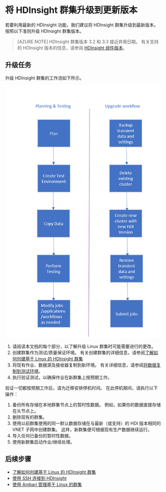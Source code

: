 <properties
    pageTitle="将 HDInsight 群集升级到更新版本 - Azure | Azure"
    description="了解如何将 HDInsight 群集升级到较新版本。"
    services="hdinsight"
    documentationcenter=""
    author="bhanupr"
    manager="asadk"
    editor="bhanupr"
    translationtype="Human Translation" />
<tags
    ms.assetid="60eb573c-e639-4815-9fc6-ea8b106d8dbc"
    ms.service="hdinsight"
    ms.custom="hdinsightactive"
    ms.devlang="na"
    ms.topic="article"
    ms.tgt_pltfrm="na"
    ms.workload="big-data"
    ms.date="04/04/2017"
    wacn.date="05/08/2017"
    ms.author="bhanupr"
    ms.sourcegitcommit="2c4ee90387d280f15b2f2ed656f7d4862ad80901"
    ms.openlocfilehash="a96ff5e0f9511a1757df9390a97faabe48999e75"
    ms.lasthandoff="04/28/2017" />

# <a name="upgrade-hdinsight-cluster-to-a-newer-version"></a>将 HDInsight 群集升级到更新版本
若要利用最新的 HDInsight 功能，我们建议将 HDInsight 群集升级到最新版本。 按照以下准则升级 HDInsight 群集版本。

> [AZURE.NOTE]
> HDInsight 群集版本 3.2 和 3.3 接近弃用日期。 有关支持的 HDInsight 版本的信息，请参阅 [HDInsight 组件版本](/documentation/articles/hdinsight-component-versioning/#supported-hdinsight-versions)。
>
>

## <a name="upgrade-tasks"></a>升级任务
升级 HDInsight 群集的工作流如下所示。

![升级工作流关系图](./media/hdinsight-upgrade-cluster/upgrade-workflow.png)

1. 请阅读本文档的每个部分，以了解升级 Linux 群集时可能需要进行的更改。
2. 创建群集作为测试/质量保证环境。 有关创建群集的详细信息，请参阅[了解如何创建基于 Linux 的 HDInsight 群集](/documentation/articles/hdinsight-hadoop-provision-linux-clusters/)
3. 将现有作业、数据源及接收器复制到新环境。 有关详细信息，请参阅[将数据复制到测试环境](/documentation/articles/hdinsight-migrate-from-windows-to-linux/#copy-data-to-the-test-environment)。
4. 执行验证测试，以确保作业在新群集上按预期工作。

验证一切都按预期工作后，请为迁移安排停机时间。 在此停机期间，请执行以下操作：

1. 备份所有存储在本地群集节点上的暂时性数据。 例如，如果你的数据直接存储在头节点上。
2. 删除现有的群集。
3. 使用以前群集使用的同一默认数据存储在与最新（或支持）的 HDI 版本相同的 VNET 子网中创建群集。 这样，新群集便可根据现有生产数据继续运行。
4. 导入任何已备份的暂时性数据。
5. 使用新群集启动作业/继续处理。

## <a name="next-steps"></a>后续步骤
* [了解如何创建基于 Linux 的 HDInsight 群集](/documentation/articles/hdinsight-hadoop-provision-linux-clusters/)
* [使用 SSH 连接到 HDInsight](/documentation/articles/hdinsight-hadoop-linux-use-ssh-unix/)
* [使用 Ambari 管理基于 Linux 的群集](/documentation/articles/hdinsight-hadoop-manage-ambari/)